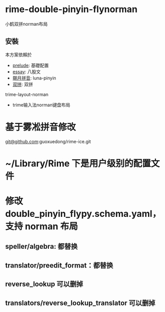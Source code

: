 # rime-double-pinyin-flynorman
小鹤双拼norman布局

## 安裝

本方案依賴於
  - [prelude](https://github.com/rime/rime-prelude): 基礎配置
  - [essay](https://github.com/rime/rime-essay): 八股文
  - [朙月拼音](https://github.com/rime/rime-luna-pinyin): luna-pinyin
  - [双拼](https://github.com/rime/rime-double-pinyin): 双拼

trime-layout-norman
  - trime输入法norman键盘布局

# 基于雾凇拼音修改
git@github.com:guoxuedong/rime-ice.git

# ~/Library/Rime 下是用户级别的配置文件
# 修改 double_pinyin_flypy.schema.yaml，支持 norman 布局
## speller/algebra:  都替换
## translator/preedit_format：都替换
## reverse_lookup 可以删掉
## translators/reverse_lookup_translator 可以删掉

